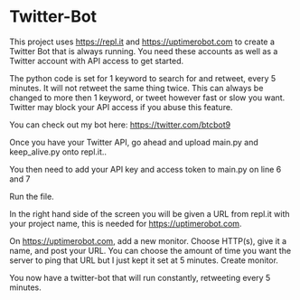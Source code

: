# Twitter-Bot

This project uses https://repl.it and https://uptimerobot.com to create a Twitter Bot that is always running. You need these accounts as well as a Twitter account with API access to get started.

The python code is set for 1 keyword to search for and retweet, every 5 minutes. It will not retweet the same thing twice. This can always be changed to more then 1 keyword, or tweet however fast or slow you want. Twitter may block your API access if you abuse this feature. 

You can check out my bot here: https://twitter.com/btcbot9


Once you have your Twitter API, go ahead and upload main.py and keep_alive.py onto repl.it..

You then need to add your API key and access token to main.py on line 6 and 7

Run the file.

In the right hand side of the screen you will be given a URL from repl.it with your project name, this is needed for https://uptimerobot.com.


On https://uptimerobot.com, add a new monitor. Choose HTTP(s), give it a name, and post your URL. You can choose the amount of time you want the server to ping that URL but I just kept it set at 5 minutes. Create monitor. 

You now have a twitter-bot that will run constantly, retweeting every 5 minutes. 




